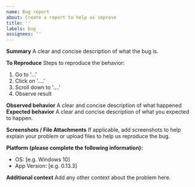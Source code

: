 ```yaml
---
name: Bug report
about: Create a report to help us improve
title: ''
labels: bug
assignees: ''
---
```


**Summary**
A clear and concise description of what the bug is.

**To Reproduce**
Steps to reproduce the behavior:

1. Go to '...'
2. Click on '....'
3. Scroll down to '....'
4. Observe result

**Observed behavior**
A clear and concise description of what happened
**Expected behavior**
A clear and concise description of what you expected to happen.

**Screenshots / File Attachments**
If applicable, add screenshots to help explain your problem or upload files to help us reproduce the bug.

**Platform (please complete the following information):**

-   OS: [e.g. Windows 10]
-   App Version: [e.g. 0.13.3]

**Additional context**
Add any other context about the problem here.
